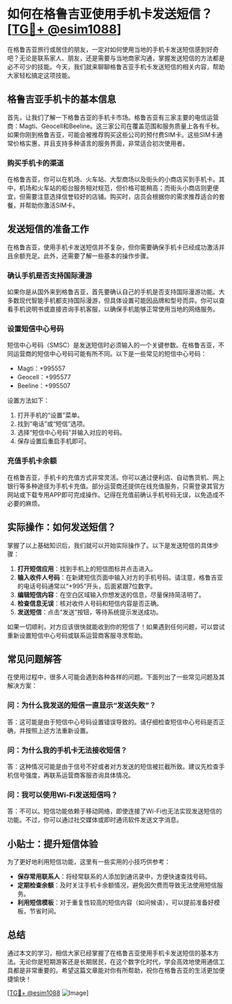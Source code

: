 # 如何在格鲁吉亚使用手机卡发送短信？[[TG💪+ @esim1088](https://t.me/s/esim1088)]

在格鲁吉亚旅行或居住的朋友，一定对如何使用当地的手机卡发送短信感到好奇吧？无论是联系家人、朋友，还是需要与当地商家沟通，掌握发送短信的方法都是必不可少的技能。今天，我们就来聊聊格鲁吉亚手机卡发送短信的相关内容，帮助大家轻松搞定这项技能。

## 格鲁吉亚手机卡的基本信息

首先，让我们了解一下格鲁吉亚的手机卡市场。格鲁吉亚有三家主要的电信运营商：Magti、Geocell和Beeline。这三家公司在覆盖范围和服务质量上各有千秋。如果你刚到格鲁吉亚，可能会被推荐购买这些公司的预付费SIM卡。这些SIM卡通常价格实惠，并且支持多种语言的服务界面，非常适合初次使用者。

### 购买手机卡的渠道

在格鲁吉亚，你可以在机场、火车站、大型商场以及街头的小商店买到手机卡。其中，机场和火车站的柜台服务相对规范，但价格可能稍高；而街头小商店则更便宜，但需要注意选择信誉较好的店铺。购买时，店员会根据你的需求推荐适合的套餐，并帮助你激活SIM卡。

## 发送短信的准备工作

在格鲁吉亚，使用手机卡发送短信并不复杂，但你需要确保手机卡已经成功激活并且余额充足。此外，还需要了解一些基本的操作步骤。

### 确认手机是否支持国际漫游

如果你是从国外来到格鲁吉亚，首先要确认自己的手机是否支持国际漫游功能。大多数现代智能手机都支持国际漫游，但具体设置可能因品牌和型号而异。你可以查看手机说明书或直接咨询手机客服，以确保手机能够正常使用当地的网络服务。

### 设置短信中心号码

短信中心号码（SMSC）是发送短信时必须输入的一个关键参数。在格鲁吉亚，不同运营商的短信中心号码可能有所不同。以下是一些常见的短信中心号码：

- Magti：+995557
- Geocell：+995577
- Beeline：+995507

设置方法如下：
1. 打开手机的“设置”菜单。
2. 找到“电话”或“短信”选项。
3. 选择“短信中心号码”并输入对应的号码。
4. 保存设置后重启手机即可。

### 充值手机卡余额

在格鲁吉亚，手机卡的充值方式非常灵活。你可以通过便利店、自动售货机、网上银行等多种途径为手机卡充值。部分运营商还提供在线充值服务，只需登录其官方网站或下载专用APP即可完成操作。记得在充值前确认手机号码无误，以免造成不必要的麻烦。

## 实际操作：如何发送短信？

掌握了以上基础知识后，我们就可以开始实际操作了。以下是发送短信的具体步骤：

1. **打开短信应用**：找到手机上的短信图标并点击进入。
2. **输入收件人号码**：在新建短信页面中输入对方的手机号码。请注意，格鲁吉亚的电话号码通常以“+995”开头，后面紧跟7位数字。
3. **编辑短信内容**：在空白区域输入你想发送的信息，尽量保持简洁明了。
4. **检查信息无误**：核对收件人号码和短信内容是否正确。
5. **发送短信**：点击“发送”按钮，等待系统提示发送成功。

如果一切顺利，对方应该很快就能收到你的短信了！如果遇到任何问题，可以尝试重新设置短信中心号码或联系运营商客服寻求帮助。

## 常见问题解答

在使用过程中，很多人可能会遇到各种各样的问题。下面列出了一些常见问题及其解决方案：

### 问：为什么我发送的短信一直显示“发送失败”？
答：这可能是由于短信中心号码设置错误导致的。请仔细检查短信中心号码是否正确，并按照上述方法重新设置。

### 问：为什么我的手机卡无法接收短信？
答：这种情况可能是由于信号不好或者对方发送的短信被拦截所致。建议先检查手机信号强度，再联系运营商客服咨询具体情况。

### 问：我可以使用Wi-Fi发送短信吗？
答：不可以。短信功能依赖于移动网络，即使连接了Wi-Fi也无法实现发送短信的功能。不过，你可以通过社交媒体或即时通讯软件发送文字消息。

## 小贴士：提升短信体验

为了更好地利用短信功能，这里有一些实用的小技巧供参考：

- **保存常用联系人**：将经常联系的人添加到通讯录中，方便快速查找号码。
- **定期检查余额**：及时关注手机卡余额情况，避免因欠费而导致无法使用短信服务。
- **利用短信模板**：对于重复性较高的短信内容（如问候语），可以提前准备好模板，节省时间。

## 总结

通过本文的学习，相信大家已经掌握了在格鲁吉亚使用手机卡发送短信的基本方法。无论你是短期游客还是长期居民，在这个数字化时代，学会高效地使用通信工具都是非常重要的。希望这篇文章能对你有所帮助，祝你在格鲁吉亚的生活更加便捷愉快！

[[TG💪+ @esim1088](https://t.me/s/esim1088) ![Image](https://i.postimg.cc/4NQfJmqS/Snipaste-2025-05-13-00-14-12.png)]